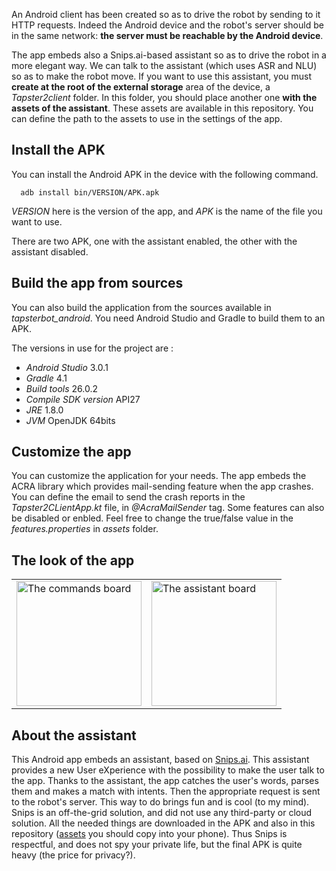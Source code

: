An Android client has been created so as to drive the robot by sending to it HTTP requests.
Indeed the Android device and the robot's server should be in the same network: **the server must be reachable by the Android device**.

The app embeds also a Snips.ai-based assistant so as to drive the robot in a more elegant way. We can talk to the assistant (which uses ASR and NLU) so as to make the robot move.
If you want to use this assistant, you must **create at the root of the external storage** area of the device, a _Tapster2client_ folder. In this folder, you should place another one **with the assets of the assistant**. These assets are available in this repository. You can define the path to the assets to use in the settings of the app.

## Install the APK

You can install the Android APK in the device with the following command.

```shell
  adb install bin/VERSION/APK.apk
```
_VERSION_ here is the version of the app, and _APK_ is the name of the file you want to use.

There are two APK, one with the assistant enabled, the other with the assistant disabled.

## Build the app from sources

You can also build the application from the sources available in _tapsterbot_android_.
You need Android Studio and Gradle to build them to an APK.

The versions in use for the project are :
  - _Android Studio_ 3.0.1
  - _Gradle_ 4.1
  - _Build tools_ 26.0.2
  - _Compile SDK version_ API27
  - _JRE_ 1.8.0
  - _JVM_ OpenJDK 64bits

## Customize the app

You can customize the application for your needs.
The app embeds the ACRA library which provides mail-sending feature when the app crashes.
You can define the email to send the crash reports in the _Tapster2CLientApp.kt_ file, in _@AcraMailSender_ tag.
Some features can also be disabled or enbled. Feel free to change the true/false value in the _features.properties_ in _assets_ folder.

## The look of the app

<table>
<tr>
<td>
<img src="https://github.com/pylapp/tapsterbot/blob/master/clients/android/doc/scren_captures/v1.0.0_en_commands_inuse.png" alt="The commands board" title="The commands board" width="200">
</td>
<td>
<img src="https://github.com/pylapp/tapsterbot/blob/master/clients/android/doc/scren_captures/v1.0.0_en_assistant.png" alt="The assistant board" title="The assistant board" width="200">
</td>
</tr>
</table>

## About the assistant

This Android app embeds an assistant, based on [Snips.ai](https://snips.ai/ "Web site of Snips"). This assistant provides a new User eXperience with the possibility to make the user talk to the app. Thanks to the assistant, the app catches the user's words, parses them and makes a match with intents. Then the appropriate request is sent to the robot's server. This way to do brings fun and is cool (to my mind). Snips is an off-the-grid solution, and did not use any third-party or cloud solution. All the needed things are downloaded in the APK and also in this repository ([assets](https://github.com/pylapp/tapsterbot/tree/master/clients/chatbot-snips) you should copy into your phone). Thus Snips is respectful, and does not spy your private life, but the final APK is quite heavy (the price for privacy?).
